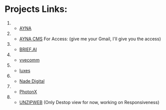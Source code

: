 # Projects Links:
1. - [AYNA](https://aynabyambrin.com)
2. - [AYNA CMS](https://admin.aynabyambrin.com)
    For Access: (give me your Gmail, I'll give you the access)
3. - [BRIEF.AI](https://briefai.netlify.app)
4. - [vvecomm](https://vvecomm.com)
5. - [luxes](https://luxeshopwholesale.com)
6. - [Nade Digital](https://nadedigital.netlify.app)
7. - [PhotonX](https://photonx.netlify.app/index.html)
8. - [UNZIPWEB](https://unzipweb.net) (Only Destop view for now,  working on Responsiveness)
